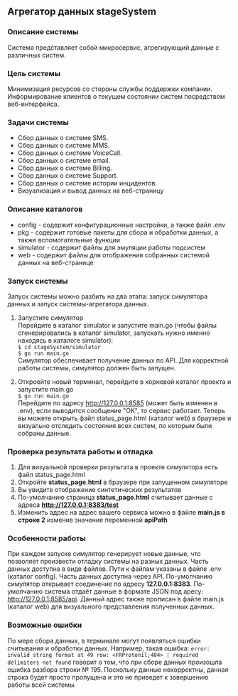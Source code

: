 ## Агрегатор данных stageSystem  

### Описание системы
Система представляет собой микросервис, агрегирующий данные с различных систем.  

### Цель системы
Минимизация ресурсов со стороны службы поддержки компании. Информирование клиентов о текущем состоянии систем посредством веб-интерфейса. 

### Задачи системы
- Сбор данных о системе SMS.
- Сбор данных о системе MMS.
- Сбор данных о системе VoiceCall.
- Сбор данных о системе email.
- Сбор данных о системе Billing.
- Сбор данных о системе Support.
- Сбор данных о системе истории инцидентов.
- Визуализация и вывод данных на веб-страницу

### Описание каталогов
- config - содержит конфигурационные настройки, а также файл .env
- pkg - содержит готовые пакеты для сбора и обработки данных, а также вспомогательные функции
- simulator - содержит файлы для эмуляции работы подсистем
- web - содержит файлы для отображения собранных системой данных на веб-странице 

### Запуск системы
Запуск системы можно разбить на два этапа: запуск симулятора данных и запуск системы-агрегатора данных.
1. Запустите симулятор  
Перейдите в каталог simulator и запустите main.go (чтобы файлы сгенерировались в каталог simulator, запускать нужно именно находясь в каталоге simulator):    
`$ cd stageSystem/simulator`  
`$ go run main.go`  
Симулятор обеспечивает получение данных по API. Для корректной работы системы, симулятор должен быть запущен.   

2. Откроейте новый терминал, перейдите в корневой каталог проекта и запустите main.go  
 `$ go run main.go`  
Перейдите по адресу http://127.0.0.1:8585 (может быть изменен в .env), если выводится сообщение "OK", то сервис работает. Теперь вы можете открыть файл status_page.html (каталог web) в браузере и визуально отследить состояния всех систем, по которым были собраны данные.


### Проверка результата работы и отладка
1. Для визуальной проверки результата в проекте симулятора есть файл status_page.html
2. Откройте **status_page.html** в браузере при запущенном симуляторе
3. Вы увидите отображение синтетических результатов
4. По-умолчанию страница **status_page.html** считывает данные с адреса **http://127.0.0.1:8383/test**
5. Изменить адрес на адрес вашего сервиса можно в файле **main.js в строке 2** изменив значение переменной **apiPath**


### Особенности работы 
При каждом запуске симулятор генерирует новые данные, что позволяет произвести отладку системы на разных данных.
Часть данных доступна в виде файлов. Пути к файлам указаны в файле .env (каталог config).
Часть данных доступна через API. По-умолчанию симулятор открывает соединение по адресу **127.0.0.1:8383**. 
По-умолчанию система отдаёт данные в формате JSON под аресу: http://127.0.0.1:8585/api. Данный адрес также прописан в файле main.js (каталог web) для визуального представления полученных данных.

### Возможные ошибки
По мере сбора данных, в терминале могут появляться ошибки считывания и обработки данных. Например, такая ошибка:
`error: invalid string format at 49 row: <FRProtonil;404> | required delimiters not found`
говорит о том, что при сборе данных произошла ошибка разбора строки № 195. Поскольку данные некорректны, данная строка будет просто пропущена и это не приведет к завершению работы всей системы. 